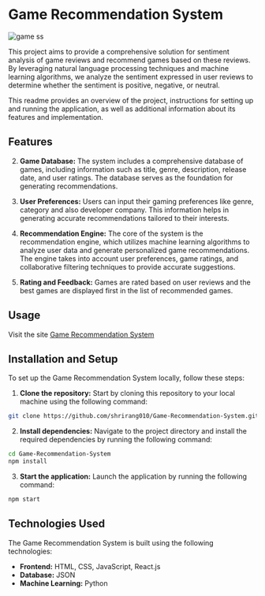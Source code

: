 # Game Recommendation System

![game ss](https://github.com/shrirang010/Game-Recommendation-System/assets/79990168/f798dbff-fb24-43b1-b0a0-0164cc3d8788)

This project aims to provide a comprehensive solution for sentiment analysis of game reviews and recommend games based on these reviews. By leveraging natural language processing techniques and machine learning algorithms, we analyze the sentiment expressed in user reviews to determine whether the sentiment is positive, negative, or neutral.

This readme provides an overview of the project, instructions for setting up and running the application, as well as additional information about its features and implementation.

## Features

2. **Game Database:** The system includes a comprehensive database of games, including information such as title, genre, description, release date, and user ratings. The database serves as the foundation for generating recommendations.

3. **User Preferences:** Users can input their gaming preferences like genre, category and also developer company. This information helps in generating accurate recommendations tailored to their interests.

4. **Recommendation Engine:** The core of the system is the recommendation engine, which utilizes machine learning algorithms to analyze user data and generate personalized game recommendations. The engine takes into account user preferences, game ratings, and collaborative filtering techniques to provide accurate suggestions.

5. **Rating and Feedback:** Games are rated based on user reviews and the best games are displayed first in the list of recommended games.

## Usage
Visit the site
[Game Recommendation System](https://game-recommendation-1796.netlify.app)

## Installation and Setup

To set up the Game Recommendation System locally, follow these steps:

1. **Clone the repository:** Start by cloning this repository to your local machine using the following command:

```bash
git clone https://github.com/shrirang010/Game-Recommendation-System.git
```

2. **Install dependencies:** Navigate to the project directory and install the required dependencies by running the following command:

```bash
cd Game-Recommendation-System
npm install
```

3. **Start the application:** Launch the application by running the following command:

```bash
npm start
```

## Technologies Used

The Game Recommendation System is built using the following technologies:

- **Frontend:** HTML, CSS, JavaScript, React.js
- **Database:** JSON
- **Machine Learning:** Python
